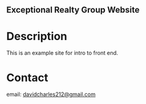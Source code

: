 Exceptional Realty Group Website
---


# Description

This is an example site for intro to front end.

# Contact

email: davidcharles212@gmail.com